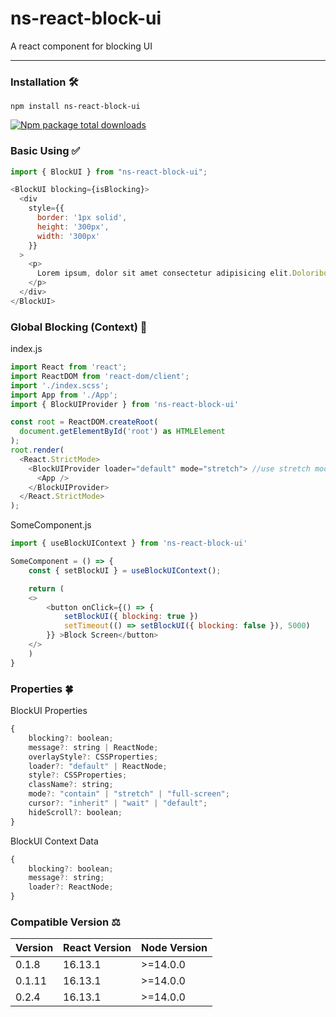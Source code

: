 # ns-react-block-ui 
A react component for blocking UI
<hr/>

### Installation 🛠️
```console
npm install ns-react-block-ui
```
[![Npm package total downloads](https://badgen.net/npm/dt/ns-react-block-ui)](https://npmjs.com/package/ns-react-block-ui)

### Basic Using ✅
```javascript
import { BlockUI } from "ns-react-block-ui";
```
```javascript
<BlockUI blocking={isBlocking}>
  <div
    style={{
      border: '1px solid',
      height: '300px',
      width: '300px'
    }}
  >
    <p>
      Lorem ipsum, dolor sit amet consectetur adipisicing elit.Doloribus repellat, ducimus exercitationem error minus beatae voluptatibus, provident recusandae cumque maxime dolore assumenda ipsum sunt debitis dolorum aut sit! Quas, explicabo.
    </p>
  </div>
</BlockUI>
```
### Global Blocking (Context) 🌟
index.js
```javascript
import React from 'react';
import ReactDOM from 'react-dom/client';
import './index.scss';
import App from './App';
import { BlockUIProvider } from 'ns-react-block-ui'

const root = ReactDOM.createRoot(
  document.getElementById('root') as HTMLElement
);
root.render(
  <React.StrictMode>
    <BlockUIProvider loader="default" mode="stretch"> //use stretch mode for block full screen
      <App />
    </BlockUIProvider>
  </React.StrictMode>
);

```
SomeComponent.js
```javascript
import { useBlockUIContext } from 'ns-react-block-ui'

SomeComponent = () => {
    const { setBlockUI } = useBlockUIContext();

    return (
    <>
        <button onClick={() => {
            setBlockUI({ blocking: true })
            setTimeout(() => setBlockUI({ blocking: false }), 5000)
        }} >Block Screen</button>
    </>
    )
}
```
### Properties 🍀
BlockUI Properties
```javascript
{
    blocking?: boolean;
    message?: string | ReactNode;
    overlayStyle?: CSSProperties;
    loader?: "default" | ReactNode;
    style?: CSSProperties;
    className?: string;
    mode?: "contain" | "stretch" | "full-screen";
    cursor?: "inherit" | "wait" | "default";
    hideScroll?: boolean;
}
```
BlockUI Context Data
```javascript
{
    blocking?: boolean;
    message?: string;
    loader?: ReactNode;
}
```
### Compatible Version ⚖️
| Version | React Version | Node Version |
|---------|---------------|--------------|
| 0.1.8   | 16.13.1       | >=14.0.0     |
| 0.1.11  | 16.13.1       | >=14.0.0     |
| 0.2.4   | 16.13.1       | >=14.0.0     |